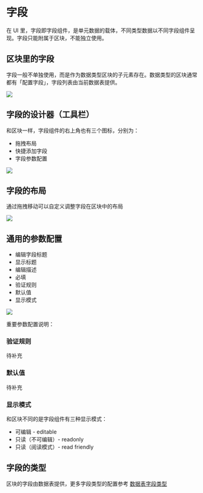 # 字段

在 UI 里，字段即字段组件，是单元数据的载体，不同类型数据以不同字段组件呈现。字段只能附属于区块，不能独立使用。

## 区块里的字段

字段一般不单独使用，而是作为数据类型区块的子元素存在。数据类型的区块通常都有「配置字段」，字段列表由当前数据表提供。

![](https://nocobase-docs.oss-cn-beijing.aliyuncs.com/c5ea18ad1847332fe78075413f23de46.png)

## 字段的设计器（工具栏）

和区块一样，字段组件的右上角也有三个图标，分别为：

- 拖拽布局
- 快捷添加字段
- 字段参数配置

![](https://nocobase-docs.oss-cn-beijing.aliyuncs.com/30cc5fcaeeb171862f79449a72a7fcf9.png)

## 字段的布局

通过拖拽移动可以自定义调整字段在区块中的布局

![](https://nocobase-docs.oss-cn-beijing.aliyuncs.com/0825ea8c014c9073f505e74f707ded66.gif)

## 通用的参数配置

- 编辑字段标题
- 显示标题
- 编辑描述
- 必填
- 验证规则
- 默认值
- 显示模式

![](https://nocobase-docs.oss-cn-beijing.aliyuncs.com/cbb838c9e167f51636d6a0ad3b287b59.png)

重要参数配置说明：

### 验证规则

待补充

### 默认值

待补充

### 显示模式

和区块不同的是字段组件有三种显示模式：

- 可编辑 - editable
- 只读（不可编辑）- readonly
- 只读（阅读模式）- read friendly

## 字段的类型

区块的字段由数据表提供，更多字段类型的配置参考 [数据表字段类型](https://nocobase.feishu.cn/wiki/BJKYw1xpHiVxFHkmgT3cKrKznkd)